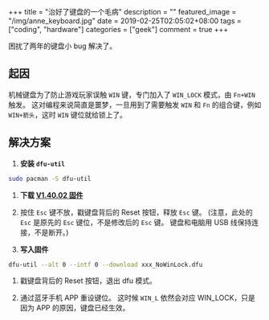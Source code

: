 +++
title = "治好了键盘的一个毛病"
description = ""
featured_image = "/img/anne_keyboard.jpg"
date = 2019-02-25T02:05:02+08:00
tags = ["coding", "hardware"]
categories = ["geek"]
comment = true
+++

困扰了两年的键盘小 bug 解决了。

## 起因

机械键盘为了防止游戏玩家误触 `WIN` 键，专门加入了 `WIN_LOCK` 模式，由 `Fn+WIN` 触发。
这对编程来说简直是噩梦，一旦用到了需要触发 `WIN` 和 `Fn` 的组合键，例如 `WIN+箭头`，这时 `WIN` 键位就给锁上了。

<!--more-->

## 解决方案

1. **安装 `dfu-util`**

```bash
sudo pacman -S dfu-util
```

1. **下载 [V1.40.02 固件](http://en.obins.net/firmware#1J)**

1. 按住 `Esc` 键不放，戳键盘背后的 Reset 按钮，释放 `Esc` 键。
   (注意，此处的 `Esc` 是原先的 `Esc` 键位，不是修改后的 `Esc` 键。
   键盘和电脑用 USB 线保持连接，不是断开。)

1. **写入固件**

```bash
dfu-util --alt 0 --intf 0 --download xxx_NoWinLock.dfu
```

1. 戳键盘背后的 Reset 按钮，退出 dfu 模式。

1. 通过蓝牙手机 APP 重设键位。
   这时候 `WIN_L` 依然会对应 WIN_LOCK，只是因为 APP 的原因，键盘已经生效。
